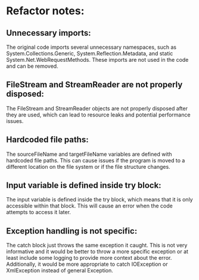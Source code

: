 # Refactor notes:
## Unnecessary imports:
The original code imports several unnecessary namespaces, such as System.Collections.Generic, System.Reflection.Metadata, and static System.Net.WebRequestMethods. These imports are not used in the code and can be removed.

## FileStream and StreamReader are not properly disposed:
The FileStream and StreamReader objects are not properly disposed after they are used, which can lead to resource leaks and potential performance issues.

## Hardcoded file paths:
The sourceFileName and targetFileName variables are defined with hardcoded file paths. This can cause issues if the program is moved to a different location on the file system or if the file structure changes.

## Input variable is defined inside try block:
The input variable is defined inside the try block, which means that it is only accessible within that block. This will cause an error when the code attempts to access it later.

## Exception handling is not specific:
The catch block just throws the same exception it caught. This is not very informative and it would be better to throw a more specific exception or at least include some logging to provide more context about the error. Additionally, it would be more appropriate to catch IOException or XmlException instead of general Exception.
